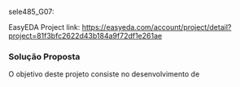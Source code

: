sele485_G07:

EasyEDA Project link: https://easyeda.com/account/project/detail?project=81f3bfc2622d43b184a9f72df1e261ae



### Solução Proposta

O objetivo deste projeto consiste no desenvolvimento de
